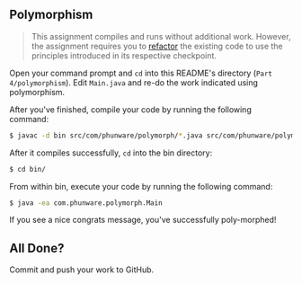 ## Polymorphism

>This assignment compiles and runs without additional work. However, the assignment requires you to [refactor](http://en.wikipedia.org/wiki/Code_refactoring) the existing code to use the principles introduced in its respective checkpoint.

Open your command prompt and `cd` into this README's directory (`Part 4/polymorphism`). Edit `Main.java` and re-do the work indicated using polymorphism.

After you've finished, compile your code by running the following command:

```bash
$ javac -d bin src/com/phunware/polymorph/*.java src/com/phunware/polymorph/pets/*.java
```

After it compiles successfully, `cd` into the bin directory:

```bash
$ cd bin/
```

From within bin, execute your code by running the following command:

```bash
$ java -ea com.phunware.polymorph.Main
```

If you see a nice congrats message, you've successfully poly-morphed!

## All Done?

Commit and push your work to GitHub.
